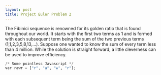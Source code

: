 ```yaml
---
layout: post
title: Project Euler Problem 2
---
```


The Fibinici sequence is renowned for its golden ratio that is found throughout our world. It starts with the first two terms as 1 and is formed with each subsequent term being the sum of the two previous terms (1,1,2,3,5,8,13,...). Suppose one wanted to know the sum of every term less than 4 million. While the solution is straight forward, a little cleverness can be used to improve efficiency. 

```python
/* Some pointless Javascript */
var rawr = ["r", "a", "w", "r"];
```

